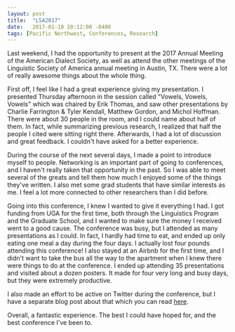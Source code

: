 ```yaml
---
layout: post
title:  "LSA2017"
date:   2017-01-10 20:12:00 -0400
tags: [Pacific Northwest, Conferences, Research]
---
```


Last weekend, I had the opportunity to present at the 2017 Annual Meeting of the American Dialect Society, as well as attend the other meetings of the Linguistic Society of America annual meeting in Austin, TX. There were a lot of really awesome things about the whole thing.

First off, I feel like I had a great experience giving my presentation. I presented Thursday afternoon in the session called "Vowels, Vowels, Vowels" which was chaired by Erik Thomas, and saw other presentations by Charlie Farrington & Tyler Kendall, Matthew Gordon, and Michol Hoffman. There were about 30 people in the room, and I could name about half of them. In fact, while summarizing previous research, I realized that half the people I cited were sitting right there. Afterwards, I had a lot of discussion and great feedback. I couldn't have asked for a better experience.

During the course of the next several days, I made a point to introduce myself to people. Networking is an important part of going to conferences, and I haven't really taken that opportunity in the past. So I was able to meet several of the greats and tell them how much I enjoyed some of the things they've written. I also met some grad students that have similar interests as me. I feel a lot more connected to other researchers than I did before. 

Going into this conference, I knew I wanted to give it everything I had. I got funding from UGA for the first time, both through the Linguistics Program and the Graduate School, and I wanted to make sure the money I received went to a good cause. The conference was busy, but I attended as many presentations as I could. In fact, I hardly had time to eat, and ended up only eating one meal a day during the four days. I actually lost four pounds attending this conference! I also stayed at an Airbnb for the first time, and I didn't want to take the bus all the way to the apartment when I knew there were things to do at the conference. I ended up attending 35 presentations and visited about a dozen posters. It made for four very long and busy days, but they were extremely productive. 

I also made an effort to be active on Twitter during the conference, but I have a separate blog post about that which you can read <a href="/blog/tweeting_LSA2017">here</a>. 

Overall, a fantastic experience. The best I could have hoped for, and the best conference I've been to.


